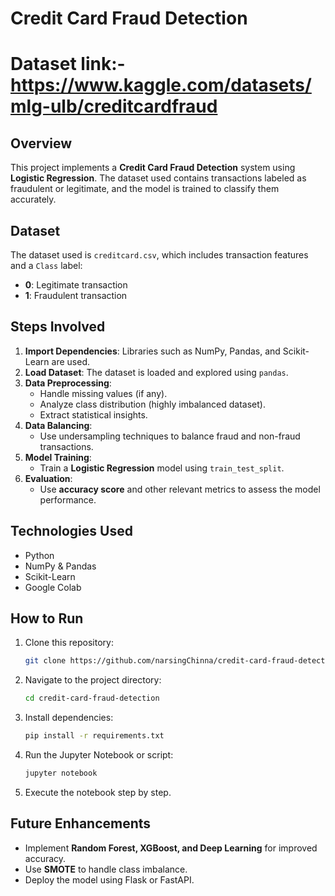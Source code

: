# Credit Card Fraud Detection
# Dataset link:- https://www.kaggle.com/datasets/mlg-ulb/creditcardfraud
## Overview
This project implements a **Credit Card Fraud Detection** system using **Logistic Regression**. The dataset used contains transactions labeled as fraudulent or legitimate, and the model is trained to classify them accurately.

## Dataset
The dataset used is `creditcard.csv`, which includes transaction features and a `Class` label:
- **0**: Legitimate transaction
- **1**: Fraudulent transaction

## Steps Involved
1. **Import Dependencies**: Libraries such as NumPy, Pandas, and Scikit-Learn are used.
2. **Load Dataset**: The dataset is loaded and explored using `pandas`.
3. **Data Preprocessing**:
   - Handle missing values (if any).
   - Analyze class distribution (highly imbalanced dataset).
   - Extract statistical insights.
4. **Data Balancing**:
   - Use undersampling techniques to balance fraud and non-fraud transactions.
5. **Model Training**:
   - Train a **Logistic Regression** model using `train_test_split`.
6. **Evaluation**:
   - Use **accuracy score** and other relevant metrics to assess the model performance.

## Technologies Used
- Python
- NumPy & Pandas
- Scikit-Learn
- Google Colab

## How to Run
1. Clone this repository:
   ```bash
   git clone https://github.com/narsingChinna/credit-card-fraud-detection.git
   ```
2. Navigate to the project directory:
   ```bash
   cd credit-card-fraud-detection
   ```
3. Install dependencies:
   ```bash
   pip install -r requirements.txt
   ```
4. Run the Jupyter Notebook or script:
   ```bash
   jupyter notebook
   ```
5. Execute the notebook step by step.

## Future Enhancements
- Implement **Random Forest, XGBoost, and Deep Learning** for improved accuracy.
- Use **SMOTE** to handle class imbalance.
- Deploy the model using Flask or FastAPI.

